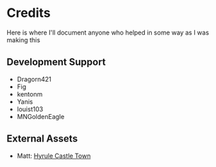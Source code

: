 # Credits

Here is where I'll document anyone who helped in some way as I was making this

## Development Support
- Dragorn421
- Fig
- kentonm
- Yanis
- louist103
- MNGoldenEagle

## External Assets
- Matt: [Hyrule Castle Town](https://3dwarehouse.sketchup.com/model/9e798f7e883e22fd8de963065c11ac88/Hyrule-Castle-Town-Market-Complete?login=true)
